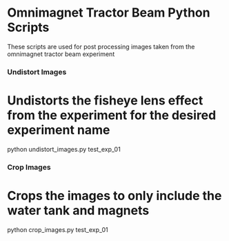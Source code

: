 # Omnimagnet Tractor Beam Python Scripts

These scripts are used for post processing images taken from the omnimagnet tractor beam experiment

### Undistort Images ###
# Undistorts the fisheye lens effect from the experiment for the desired experiment name
python undistort_images.py test_exp_01

### Crop Images ###
# Crops the images to only include the water tank and magnets
python crop_images.py test_exp_01